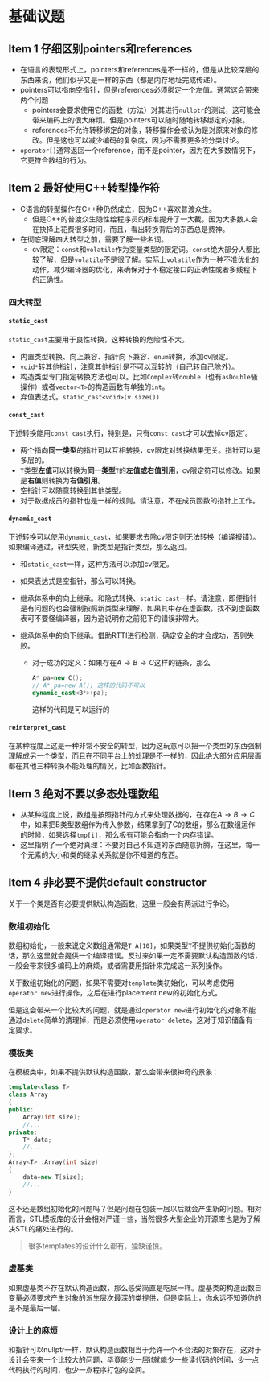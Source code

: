 # 基础议题

## Item 1 仔细区别pointers和references

+ 在语言的表现形式上，pointers和references是不一样的，但是从比较深层的东西来说，他们似乎又是一样的东西（都是内存地址完成传递）。
+ pointers可以指向空指针，但是references必须绑定一个左值。通常这会带来两个问题
  + pointers会要求使用它的函数（方法）对其进行`nullptr`的测试，这可能会带来编码上的很大麻烦。但是pointers可以随时随地转移绑定的对象。
  + references不允许转移绑定的对象，转移操作会被认为是对原来对象的修改。但是这也可以减少编码的复杂度，因为不需要更多的分类讨论。
+ `operator[]`通常返回一个reference，而不是pointer，因为在大多数情况下，它更符合数组的行为。

## Item 2 最好使用C++转型操作符

+ C语言的转型操作在C++种仍然成立，因为C++喜欢普渡众生。
  + 但是C++的普渡众生隐性给程序员的标准提升了一大截，因为大多数人会在抉择上花费很多时间，而且，看出转换背后的东西总是费神。
+ 在彻底理解四大转型之前，需要了解一些名词。
  + cv限定：`const`和`volatile`作为变量类型的限定词。`const`绝大部分人都比较了解，但是`volatile`不是很了解。实际上`volatile`作为一种不准优化的动作，减少编译器的优化，来确保对于不稳定接口的正确性或者多线程下的正确性。

### 四大转型

#### `static_cast`

`static_cast`主要用于良性转换，这种转换的危险性不大。

+ 内置类型转换、向上兼容、指针向下兼容、`enum`转换，添加cv限定。
+ `void*`转其他指针，注意其他指针是不可以互转的（自己转自己除外）。
+ 构造类型专门指定转换方法也可以。比如`Complex`转`double`（也有`asDouble`骚操作）或者`vector<T>`的构造函数有单独的`int`。
+ 弃值表达式。`static_cast<void>(v.size())`

#### `const_cast`

下述转换能用`const_cast`执行，特别是，只有`const_cast`才可以去掉cv限定`。

+ 两个指向**同一类型**的指针可以互相转换，cv限定对转换结果无关。指针可以是多层的。
+ `T`类型**左值**可以转换为**同一类型**`T`的**左值或右值引用**，cv限定符可以修改。如果是**右值**则转换为**右值引用**。
+ 空指针可以随意转换到其他类型。
+ 对于数据成员的指针也是一样的规则。请注意，不在成员函数的指针上工作。

#### `dynamic_cast`

下述转换可以使用`dynamic_cast`，如果要求去除cv限定则无法转换（编译报错）。如果编译通过，转型失败，新类型是指针类型，那么返回。

+ 和`static_cast`一样，这种方法可以添加cv限定。

+ 如果表达式是空指针，那么可以转换。

+ 继承体系中的向上继承。和隐式转换、`static_cast`一样。请注意，即便指针是有问题的也会强制按照新类型来理解，如果其中存在虚函数，找不到虚函数表可不要怪编译器，因为这说明你之前犯下的错误非常大。

+ 继承体系中的向下继承。借助RTTI进行检测，确定安全的才会成功，否则失败。

  + 对于成功的定义：如果存在$A\rightarrow B\rightarrow C$这样的链条，那么

    ```c++
    A* pa=new C();
    // A* pa=new A(); 这样的代码不可以
    dynamic_cast<B*>(pa);
    ```

    这样的代码是可以运行的

#### `reinterpret_cast`

在某种程度上这是一种非常不安全的转型，因为这玩意可以把一个类型的东西强制理解成另一个类型，而且在不同平台上的处理是不一样的，因此绝大部分应用层面都在其他三种转换不能处理的情况，比如函数指针。

## Item 3 绝对不要以多态处理数组

+ 从某种程度上说，数组是按照指针的方式来处理数据的，在存在$A\rightarrow B\rightarrow C$中，如果把B类型数组作为传入参数，结果拿到了C的数组，那么在数组运作的时候，如果选择`tmp[i]`，那么极有可能会指向一个内存错误。
+ 这里指明了一个绝对真理：不要对自己不知道的东西随意折腾，在这里，每一个元素的大小和类的继承关系就是你不知道的东西。

## Item 4 非必要不提供default constructor

关于一个类是否有必要提供默认构造函数，这里一般会有两派进行争论。

### 数组初始化

数组初始化，一般来说定义数组通常是`T A[10]`，如果类型`T`不提供初始化函数的话，那么这里就会提供一个编译错误。反过来如果一定不需要默认构造函数的话，一般会带来很多编码上的麻烦，或者需要用指针来完成这一系列操作。

关于数组初始化的问题，如果不需要对`template`类初始化，可以考虑使用`operator new`进行操作，之后在进行placement new的初始化方式。

但是这会带来一个比较大的问题，就是通过`operator new`进行初始化的对象不能通过`delete`简单的清理掉，而是必须使用`operator delete`，这对于知识储备有一定要求。

### 模板类

在模板类中，如果不提供默认构造函数，那么会带来很神奇的景象：

```C++
template<class T>
class Array
{
public:
    Array(int size);
    //...
private:
    T* data;
    //...
};
Array<T>::Array(int size)
{
    data=new T[size];
    //...
}
```

这不还是数组初始化的问题吗？但是问题在包装一层以后就会产生新的问题。相对而言，STL模板库的设计会相对严谨一些，当然很多大型企业的开源库也是为了解决STL的痛处进行的。

> 很多templates的设计什么都有，独缺谨慎。

### 虚基类

如果虚基类不存在默认构造函数，那么感受简直是吃屎一样。虚基类的构造函数自变量必须要求产生对象的派生层次最深的类提供，但是实际上，你永远不知道你的是不是最后一层。

### 设计上的麻烦

和指针可以nullptr一样，默认构造函数相当于允许一个不合法的对象存在，这对于设计会带来一个比较大的问题，毕竟能少一层if就能少一些读代码的时间，少一点代码执行的时间，也少一点程序打包的空间。